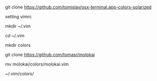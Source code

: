 git clone https://github.com/tomislav/osx-terminal.app-colors-solarized

setting vimrc

mkdir ~/.vim

cd ~/.vim

mkdir colors

git clone https://github.com/tomasr/molokai

mv molokai/colors/molokai.vim

~/.vim/colors/
